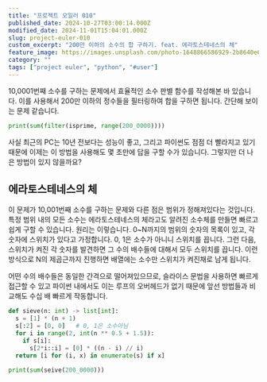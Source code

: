 ```yaml
---
title: "프로젝트 오일러 010"
published_date: 2024-10-27T03:00:14.000Z
modified_date: 2024-11-01T15:04:01.000Z
slug: project-euler-010
custom_excerpt: "200만 이하의 소수의 합 구하기. feat. 에라토스테네스의 체"
feature_image: https://images.unsplash.com/photo-1648866586929-2b8640e631f8?crop=entropy&cs=tinysrgb&fit=max&fm=jpg&ixid=M3wxMTc3M3wwfDF8c2VhcmNofDE0fHxzaWV2ZXxlbnwwfHx8fDE3Mjk5NTQ4NzJ8MA&ixlib=rb-4.0.3&q=80&w=2000
category: ""
tags: ["project euler", "python", "#user"]
---
```


10,0001번째 소수를 구하는 문제에서 효율적인 소수 판별 함수를 작성해본 바 있습니다. 이를 사용해서 200만 이하의 정수들을 필터링하여 합을 구하면 됩니다. 간단해 보이는 문제 같습니다. 

```python
print(sum(filter(isprime, range(200_0000))))
```

사실 최근의 PC는 10년 전보다는 성능이 좋고, 그리고 파이썬도 점점 더 빨라지고 있기 때문에 이제는 이 방법을 사용해도 몇 초만에 답을 구할 수가 있습니다. 그렇지만 더 나은 방법이 있지 않을까요?

## 에라토스테네스의 체

이 문제가 10,001번째 소수를 구하는 문제와 다른 점은 범위가 정해져있다는 것입니다. 특정 범위 내의 모든 소수는 에라토스테네스의 체라고도 알려진 소수체를 만들면 빠르고 쉽게 구할 수 있습니다. 원리는 이렇습니다. 0~N까지의 범위의 숫자의 목록이 있고, 각 숫자에 스위치가 있다고 가정합니다. 0, 1은 소수가 아니니 스위치를 끕니다. 그런 다음, 스위치가 켜진 각 숫자를 발견하면 그 수의 배수들에 대해서 모두 스위치를 끕니다. 이런 방식으로 N의 제곱근까지 진행하면 배열에는 소수만 스위치가 켜진채로 남게 됩니다. 

어떤 수의 배수들은 동일한 간격으로 떨어져있으므로, 슬라이스 문법을 사용하면 빠르게 접근할 수 있고 파이썬 내에서도 이는 루프의 오버헤드가 없기 때문에 앞선 방법들과 비교해도 수십 배 빠르게 작동합니다. 

```python
def sieve(n: int) -> list[int]:
  s = [1] * (n + 1)
  s[:2] = [0, 0]   # 0, 1은 소수아님
  for i in range(2, int(n ** 0.5 + 1.5)):
    if s[i]:
      s[2*i::i] = [0] * ((n - i) // i)
  return [i for (i, x) in enumerate(s) if x]

print(sum(seive(200_0000)))
```